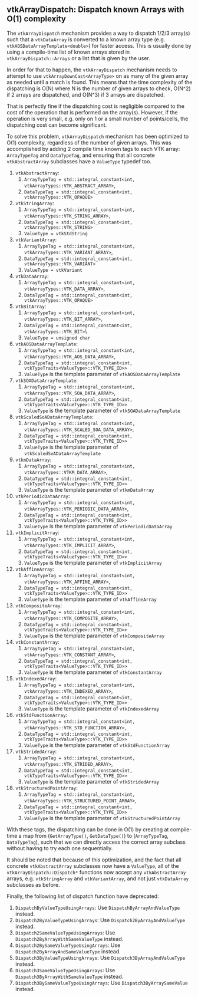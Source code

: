 ## vtkArrayDispatch: Dispatch known Arrays with O(1) complexity

The `vtkArrayDispatch` mechanism provides a way to dispatch 1/2/3 array(s) such that
a `vtkDataArray` is converted to a known array type (e.g. `vtkAOSDataArrayTemplate<double>`) for faster access.
This is usually done by using a compile-time list of known arrays stored in `vtkArrayDispatch::Arrays` or a list that is
given by the user.

In order for that to happen, the `vtkArrayDispatch` mechanism needs to attempt to use `vtkArrayDownCast<ArrayType>` on
as many of the given array as needed until a match is found. This means that the time complexity of the dispatching is
O(N) where N is the number of given arrays to check, O(N^2) if 2 arrays are dispatched, and O(N^3) if 3 arrays are
dispatched.

That is perfectly fine if the dispatching cost is negligible compared to the cost of the operation that is performed on
the array(s). However, if the operation is very small, e.g. only on 1 or a small number of points/cells, the dispatching
cost can become significant.

To solve this problem, `vtkArrayDispatch` mechanism has been optimized to O(1) complexity, regardless of the number of
given arrays. This was accomplished by adding 2 compile time known tags to each VTK array: `ArrayTypeTag` and
`DataTypeTag`, and ensuring that all concrete `vtkAbstractArray` subclasses have a `ValueType` typedef too.

1. `vtkAbstractArray`:
   1. `ArrayTypeTag = std::integral_constant<int, vtkArrayTypes::VTK_ABSTRACT_ARRAY>`,
   2. `DataTypeTag = std::integral_constant<int, vtkArrayTypes::VTK_OPAQUE>`
2. `vtkStringArray`:
   1. `ArrayTypeTag = std::integral_constant<int, vtkArrayTypes::VTK_STRING_ARRAY>`,
   2. `DataTypeTag = std::integral_constant<int, vtkArrayTypes::VTK_STRING>`
   3. `ValueType = vtkStdString`
3. `vtkVariantArray`:
   1. `ArrayTypeTag = std::integral_constant<int, vtkArrayTypes::VTK_VARIANT_ARRAY>`,
   2. `DataTypeTag = std::integral_constant<int, vtkArrayTypes::VTK_VARIANT>`
   3. `ValueType = vtkVariant`
4. `vtkDataArray`:
   1. `ArrayTypeTag = std::integral_constant<int, vtkArrayTypes::VTK_DATA_ARRAY>`,
   2. `DataTypeTag = std::integral_constant<int, vtkArrayTypes::VTK_OPAQUE>`
5. `vtkBitArray`:
   1. `ArrayTypeTag = std::integral_constant<int, vtkArrayTypes::VTK_BIT_ARRAY>`,
   2. `DataTypeTag = std::integral_constant<int, vtkArrayTypes::VTK_BIT>`\
   3. `ValueType = unsigned char`
6. `vtkAOSDataArrayTemplate`:
   1. `ArrayTypeTag = std::integral_constant<int, vtkArrayTypes::VTK_AOS_DATA_ARRAY>`,
   2. `DataTypeTag = std::integral_constant<int, vtkTypeTraits<ValueType>::VTK_TYPE_ID>>`
   3. `ValueType` is the template parameter of `vtkAOSDataArrayTemplate`
7. `vtkSOADataArrayTemplate`:
   1. `ArrayTypeTag = std::integral_constant<int, vtkArrayTypes::VTK_SOA_DATA_ARRAY>`,
   2. `DataTypeTag = std::integral_constant<int, vtkTypeTraits<ValueType>::VTK_TYPE_ID>>`
   3. `ValueType` is the template parameter of `vtkSOADataArrayTemplate`
8. `vtkScaledSoADataArrayTemplate`:
   1. `ArrayTypeTag = std::integral_constant<int, vtkArrayTypes::VTK_SCALED_SOA_DATA_ARRAY>`,
   2. `DataTypeTag = std::integral_constant<int, vtkTypeTraits<ValueType>::VTK_TYPE_ID>>`
   3. `ValueType` is the template parameter of `vtkScaledSoADataArrayTemplate`
9. `vtkmDataArray`:
   1. `ArrayTypeTag = std::integral_constant<int, vtkArrayTypes::VTKM_DATA_ARRAY>`,
   2. `DataTypeTag = std::integral_constant<int, vtkTypeTraits<ValueType>::VTK_TYPE_ID>>`
   3. `ValueType` is the template parameter of `vtkmDataArray`
10. `vtkPeriodicDataArray`:
    1. `ArrayTypeTag = std::integral_constant<int, vtkArrayTypes::VTK_PERIODIC_DATA_ARRAY>`,
    2. `DataTypeTag = std::integral_constant<int, vtkTypeTraits<ValueType>::VTK_TYPE_ID>>`
    3. `ValueType` is the template parameter of `vtkPeriodicDataArray`
11. `vtkImplicitArray`:
    1. `ArrayTypeTag = std::integral_constant<int, vtkArrayTypes::VTK_IMPLICIT_ARRAY>`,
    2. `DataTypeTag = std::integral_constant<int, vtkTypeTraits<ValueType>::VTK_TYPE_ID>>`
    3. `ValueType` is the template parameter of `vtkImplicitArray`
12. `vtkAffineArray`:
    1. `ArrayTypeTag = std::integral_constant<int, vtkArrayTypes::VTK_AFFINE_ARRAY>`,
    2. `DataTypeTag = std::integral_constant<int, vtkTypeTraits<ValueType>::VTK_TYPE_ID>>`
    3. `ValueType` is the template parameter of `vtkAffineArray`
13. `vtkCompositeArray`:
    1. `ArrayTypeTag = std::integral_constant<int, vtkArrayTypes::VTK_COMPOSITE_ARRAY>`,
    2. `DataTypeTag = std::integral_constant<int, vtkTypeTraits<ValueType>::VTK_TYPE_ID>>`
    3. `ValueType` is the template parameter of `vtkCompositeArray`
14. `vtkConstantArray`:
    1. `ArrayTypeTag = std::integral_constant<int, vtkArrayTypes::VTK_CONSTANT_ARRAY>`,
    2. `DataTypeTag = std::integral_constant<int, vtkTypeTraits<ValueType>::VTK_TYPE_ID>>`
    3. `ValueType` is the template parameter of `vtkConstantArray`
15. `vtkIndexedArray`:
    1. `ArrayTypeTag = std::integral_constant<int, vtkArrayTypes::VTK_INDEXED_ARRAY>`,
    2. `DataTypeTag = std::integral_constant<int, vtkTypeTraits<ValueType>::VTK_TYPE_ID>>`
    3. `ValueType` is the template parameter of `vtkIndexedArray`
16. `vtkStdFunctionArray`:
    1. `ArrayTypeTag = std::integral_constant<int, vtkArrayTypes::VTK_STD_FUNCTION_ARRAY>`,
    2. `DataTypeTag = std::integral_constant<int, vtkTypeTraits<ValueType>::VTK_TYPE_ID>>`
    3. `ValueType` is the template parameter of `vtkStdFunctionArray`
17. `vtkStridedArray`:
    1. `ArrayTypeTag = std::integral_constant<int, vtkArrayTypes::VTK_STRIDED_ARRAY>`,
    2. `DataTypeTag = std::integral_constant<int, vtkTypeTraits<ValueType>::VTK_TYPE_ID>>`
    3. `ValueType` is the template parameter of `vtkStridedArray`
18. `vtkStructuredPointArray`:
    1. `ArrayTypeTag = std::integral_constant<int, vtkArrayTypes::VTK_STRUCTURED_POINT_ARRAY>`,
    2. `DataTypeTag = std::integral_constant<int, vtkTypeTraits<ValueType>::VTK_TYPE_ID>>`
    3. `ValueType` is the template parameter of `vtkStructuredPointArray`

With these tags, the dispatching can be done in O(1) by creating at compile-time a map from
(`GetArrayType()`, `GetDataType()`) to (`ArrayTypeTag`, `DataTypeTag`), such that we can directly access the correct
array subclass without having to try each one sequentially.

It should be noted that because of this optimization, and the fact that all concrete `vtkAbstractArray` subclasses now
have a `ValueType`, all of the `vtkArrayDispatch::Dispatch*` functions now accept any `vtkAbstractArray` arrays,
e.g. `vtkStringArray` and `vtkVariantArray`, and not just `vtkDataArray` subclasses as before.

Finally, the following list of dispatch function have deprecated:

1. `DispatchByValueTypeUsingArrays`: Use `DispatchByArrayAndValueType` instead.
2. `Dispatch2ByValueTypeUsingArrays`: Use `Dispatch2ByArrayAndValueType` instead.
3. `Dispatch2SameValueTypeUsingArrays`: Use `Dispatch2ByArrayWithSameValueType` instead.
4. `Dispatch2BySameValueTypeUsingArrays`: Use `Dispatch2ByArrayAndSameValueType` instead.
5. `Dispatch3ByValueTypeUsingArrays`: Use `Dispatch3ByArrayAndValueType` instead.
6. `Dispatch3SameValueTypeUsingArrays`: Use `Dispatch3ByArrayWithSameValueType` instead.
7. `Dispatch3BySameValueTypeUsingArrays`: Use `Dispatch3ByArraySameValue` instead.
